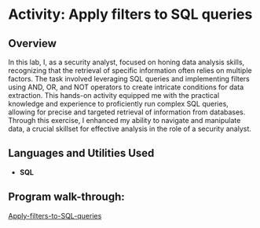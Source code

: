 <h1>Activity: Apply filters to SQL queries</h1>

<h2>Overview</h2>
In this lab, I, as a security analyst, focused on honing data analysis skills, recognizing that the retrieval of specific information often relies on multiple factors. The task involved leveraging SQL queries and implementing filters using AND, OR, and NOT operators to create intricate conditions for data extraction. This hands-on activity equipped me with the practical knowledge and experience to proficiently run complex SQL queries, allowing for precise and targeted retrieval of information from databases. Through this exercise, I enhanced my ability to navigate and manipulate data, a crucial skillset for effective analysis in the role of a security analyst.
<br />


<h2>Languages and Utilities Used</h2>

- <b>SQL</b> 


<h2>Program walk-through:</h2>

[ Apply-filters-to-SQL-queries ]([https://github.com/EJaniec/File-permissions-in-Linux-/blob/main/File-permissions-in-Linux.pdf](https://github.com/EJaniec/Apply-filters-to-SQL-queries/blob/main/Apply-filters-to-SQL-queries.pdf)https://github.com/EJaniec/Apply-filters-to-SQL-queries/blob/main/Apply-filters-to-SQL-queries.pdf)
